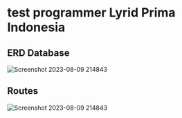 # test programmer Lyrid Prima Indonesia
## ERD Database
![Screenshot 2023-08-09 214843](https://github.com/ardhikarestuyoviyanto/test-react-ci/assets/61740978/58c56dbe-161e-40dc-a656-f794df1855ea)
## Routes
![Screenshot 2023-08-09 214843](https://github.com/ardhikarestuyoviyanto/test-react-ci/assets/61740978/81140ba1-8cca-4f3f-bbed-dfdaf8a09bb9)

